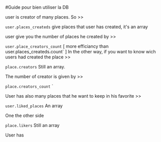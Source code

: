 
#Guide pour bien utiliser la DB

user is creator of many places. So >>

`user.places_createds` give places that user has created, it's an array

user give you the number of places he created by >>

`user.place_creators_count` [ more efficiancy than  user.places_createds.count` ]
In the other way, if you want to know wich users had created the place >>

`place.creators` Still an array.

The number of creator is given by >>

`place.creators_count`  `

User has also many places that he want to keep in his favorite >>

`user.liked_places` An array

One the other side

`place.likers` Still an array

User has 
